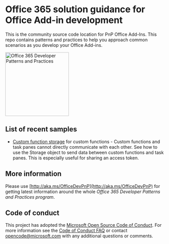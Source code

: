 # Office 365 solution guidance for Office Add-in development
This is the community source code location for PnP Office Add-Ins. This repo contains patterns and practices to help you approach common scenarios as you develop your Office Add-ins. 

<img src="office365p&p.svg" alt="Office 365 Developer Patterns and Practices" width="200">

## List of recent samples
- [Custom function storage](https://github.com/OfficeDev/PnP-OfficeAddins/tree/master/Excel-custom-functions/Storage) for custom functions - Custom functions and task panes cannot directly communicate with each other. See how to use the Storage object to send data between custom functions and task panes. This is especially useful for sharing an access token.

## More information
Please use [http://aka.ms/OfficeDevPnP](http://aka.ms/OfficeDevPnP) for getting latest information around the whole *Office 365 Developer Patterns and Practices program*. 

## Code of conduct
This project has adopted the [Microsoft Open Source Code of Conduct](https://opensource.microsoft.com/codeofconduct/). For more information see the [Code of Conduct FAQ](https://opensource.microsoft.com/codeofconduct/faq/) or contact [opencode@microsoft.com](mailto:opencode@microsoft.com) with any additional questions or comments.
